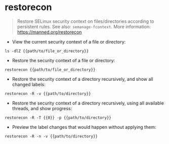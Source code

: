 # restorecon

> Restore SELinux security context on files/directories according to persistent rules.
> See also: `semanage-fcontext`.
> More information: <https://manned.org/restorecon>

- View the current security context of a file or directory:

`ls -dlZ {{path/to/file_or_directory}}`

- Restore the security context of a file or directory:

`restorecon {{path/to/file_or_directory}}`

- Restore the security context of a directory recursively, and show all changed labels:

`restorecon -R -v {{path/to/directory}}`

- Restore the security context of a directory recursively, using all available threads, and show progress:

`restorecon -R -T {{0}} -p {{path/to/directory}}`

- Preview the label changes that would happen without applying them:

`restorecon -R -n -v {{path/to/directory}}`
